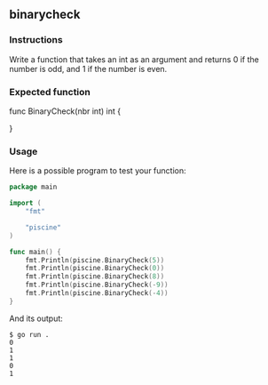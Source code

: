 ## binarycheck

### Instructions

Write a function that takes an int as an argument and returns 0 if the number is odd, and 1 if the number is even.

### Expected function

func BinaryCheck(nbr int) int {

}

### Usage

Here is a possible program to test your function:

```go
package main

import (
    "fmt"

    "piscine"
)

func main() {
    fmt.Println(piscine.BinaryCheck(5))
    fmt.Println(piscine.BinaryCheck(0))
    fmt.Println(piscine.BinaryCheck(8))
    fmt.Println(piscine.BinaryCheck(-9))
    fmt.Println(piscine.BinaryCheck(-4))
}
```

And its output:

```console
$ go run .
0
1
1
0
1
```
